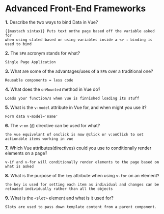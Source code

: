 # Advanced Front-End Frameworks


**1.** Describe the two ways to bind Data in Vue?
<!-- enter you answer in the space below -->
```
{{mustach sintax}} Puts text onthe page based off the variable asked for
when using stated based or using variables inside a <> : binding is used to bind
```

**2.** The `SPA` acronym stands for what?
<!-- enter you answer in the space below -->
```
Single Page Application
```
**3.** What are some of the advantages/uses of a `SPA` over a traditional one?
<!-- enter you answer in the space below -->
```
Reusable components = less code
```
**4.** What does the `onMounted` method in Vue do?
<!-- enter you answer in the space below -->
```
Loads your function/s when vue is finnished loading its stuff
```
**5.** What is the `v-model` attribute in Vue for, and when might you use it?
<!-- enter you answer in the space below -->
```
Form data v-model='name'
```
**6.** The `v:on` (`@`) directive can be used for what?
<!-- enter you answer in the space below -->
```
the vue equivelant of onclick is now @click or v:onClick to set actionable items working in vue
```
**7.** Which Vue attributes(directives) could you use to conditionally render elements on a page?
<!-- enter you answer in the space below -->
```
v-if and v-for will conditionally render elements to the page based on what is asked
```
**8.** What is the purpose of the `key` attribute when using `v-for` on an element?
<!-- enter you answer in the space below -->
```
the key is used for setting each item as individual and changes can be reloaded individually rather than all the objects
```
**9.** What is the `<slot>` element and what is it used for?
<!-- enter you answer in the space below -->
```
Slots are used to pass down template content from a parent component.
```